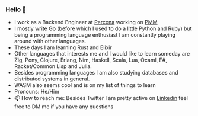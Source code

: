 ### Hello 👋

- I work as a Backend Engineer at [Percona](https://www.percona.com/) working on [PMM](https://www.percona.com/software/database-tools/percona-monitoring-and-management)
- I mostly write Go (before which I used to do a little Python and Ruby) but being a programming language enthusiast I am constantly playing around with other languages.
- These days I am learning Rust and Elixir
- Other languages that interests me and I would like to learn someday are Zig, Pony, Clojure, Erlang, Nim, Haskell, Scala, Lua, Ocaml, F#, Racket/Common Lisp and Julia.
- Besides programming languages I am also studying databases and distributed systems in general.
- WASM also seems cool and is on my list of things to learn
- Pronouns: He/Him
- 📫 How to reach me: Besides Twitter I am pretty active on [Linkedin](https://www.linkedin.com/in/palash25) feel free to DM me if you have any questions

<!--
**palash25/palash25** is a ✨ _special_ ✨ repository because its `README.md` (this file) appears on your GitHub profile.

Here are some ideas to get you started:

- 🔭 I’m currently working on ...
- 🌱 I’m currently learning ...
- 👯 I’m looking to collaborate on ...
- 🤔 I’m looking for help with ...
- 💬 Ask me about ...

- ⚡ Fun fact: ...
-->
